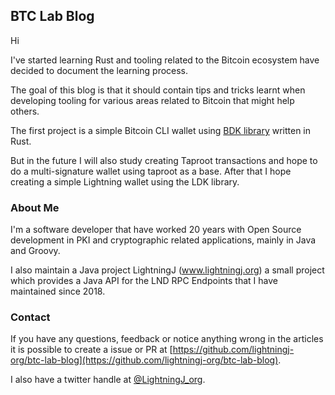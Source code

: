 ## BTC Lab Blog

Hi 

I've started learning Rust and tooling related to the Bitcoin ecosystem have decided to document the learning process.

The goal of this blog is that it should contain tips and tricks learnt when developing tooling for various areas related 
to Bitcoin that might help others.

The first project is a simple Bitcoin CLI wallet using [BDK library](https://bitcoindevkit.org/) written in Rust.

But in the future I will also study creating Taproot transactions and hope to do a multi-signature wallet using
taproot as a base. After that I hope creating a simple Lightning wallet using the LDK library.

### About Me

I'm a software developer that have worked 20 years with Open Source development in PKI and cryptographic related applications, 
mainly in Java and Groovy.

I also maintain a Java project LightningJ (www.lightningj.org) a small project which provides a 
Java API for the LND RPC Endpoints that I have maintained since 2018.

### Contact

If you have any questions, feedback or notice anything wrong in the articles it is possible
to create a issue or PR at [https://github.com/lightningj-org/btc-lab-blog](https://github.com/lightningj-org/btc-lab-blog).

I also have a twitter handle at [@LightningJ_org](https://twitter.com/LightningJ_org). 

